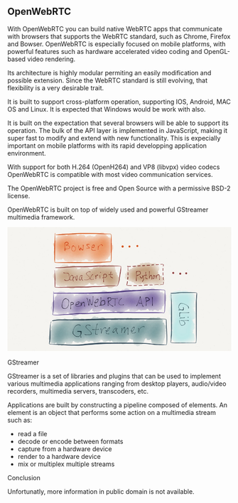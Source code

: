 ## OpenWebRTC


With OpenWebRTC you can build native WebRTC apps that communicate with browsers that supports the WebRTC standard, such as Chrome, Firefox and Bowser. OpenWebRTC is especially focused on mobile platforms, with powerful features such as hardware accelerated video coding and OpenGL-based video rendering. 

Its architecture is highly modular permiting an easily modification and possible extension. Since the WebRTC standard is still evolving, that flexibility is a very desirable trait.

It is built to support cross-platform operation, supporting IOS, Android, MAC OS and Linux. It is expected that Windows would be work with also.

It is built on the expectation that several browsers will be able to support its operation. The bulk of the API layer is implemented in JavaScript, making it super fast to modify and extend with new functionality. This is expecially important on mobile platforms with its rapid developping application environment.

With support for both H.264 (OpenH264) and VP8 (libvpx) video codecs OpenWebRTC is compatible with most video communication services. 

The OpenWebRTC project is free and Open Source with a permissive BSD-2 license. 

OpenWebRTC is built on top of widely used and powerful GStreamer multimedia framework.

![image](https://github.com/reTHINK-project/core-framework/blob/master/docs/sota/runtime/openwebrtc.png "OpenWebRTC Architecture")

GStreamer

GStreamer is a set of libraries and plugins that can be used to implement various multimedia applications ranging from desktop players, audio/video recorders, 
multimedia servers, transcoders, etc. 

Applications are built by constructing a pipeline composed of elements. An element is an object that performs some action on a multimedia stream such as:

- read a file
- decode or encode between formats
- capture from a hardware device
- render to a hardware device
- mix or multiplex multiple streams

Conclusion

Unfortunatly, more information in public domain is not available.

